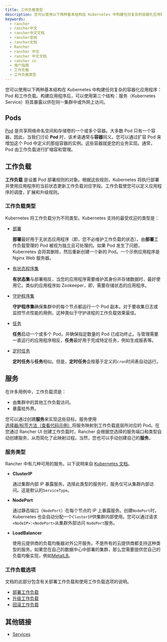 ```yaml
---
title: 工作负载类型
description: 您可以使用以下两种基本结构在 Kubernetes 中构建任何复杂的容器化应用程序：Pod 和工作负载。构建应用程序后，可以使用第三个结构：服务（Kubernetes Service）将其暴露以供在同一集群中或外网上访问。
keywords:
  - rancher
  - rancher中文
  - rancher中文文档
  - rancher官网
  - rancher文档
  - Rancher
  - rancher 中文
  - rancher 中文文档
  - rancher cn
  - 用户指南
  - 工作负载
  - 工作负载类型
---
```


您可以使用以下两种基本结构在 Kubernetes 中构建任何复杂的容器化应用程序：Pod 和工作负载。构建应用程序后，可以使用第三个结构：服务（Kubernetes Service）将其暴露以供在同一集群中或外网上访问。

## Pods

[Pod](https://kubernetes.io/docs/concepts/workloads/pods/pod-overview/) 是共享网络命名空间和存储卷的一个或多个容器。大多数 Pod 只有一个容器。因此，当我们讨论 **Pod** 时，该术语通常与**容器**同义。您可以通过扩容 Pod 来增加这个 Pod 中定义的那组容器的实例。这些容器就是您的业务实现。通常，Pod 由工作负载进行扩缩容和管理。

## 工作负载

**工作负载** 是设置 Pod 部署规则的对象。根据这些规则，Kubernetes 将执行部署并使用应用程序的当前状态更新工作负载对应字段。工作负载使您可以定义应用程序的调度，扩展和升级规则。

### 工作负载类型

Kubernetes 将工作负载分为不同类型。Kubernetes 支持的最受欢迎的类型是：

- [部署](https://kubernetes.io/docs/concepts/workloads/controllers/deployment/)

  **部署**最好用于无状态应用程序（即，您不必维护工作负载的状态）。由**部署**工作负载管理的 Pod 被视为独立且可处理的。如果 Pod 发生了问题，Kubernetes 会将其删除，然后重新创建一个新的 Pod。一个示例应用程序是 Nginx Web 服务器。

- [有状态程序集](https://kubernetes.io/docs/concepts/workloads/controllers/statefulset/)

  **有状态集**与部署相反，当您的应用程序需要维护其身份并存储数据时，最好使用它。类似的应用程序如 Zookeeper，即，需要存储状态的应用程序。

- [守护程序集](https://kubernetes.io/docs/concepts/workloads/controllers/daemonset/)

  **守护程序集**确保集群中的每个节点都运行一个 Pod 副本。对于要收集日志或监控节点性能的用例，这种类似于守护进程的工作负载效果最佳。

- [任务](https://kubernetes.io/docs/concepts/workloads/controllers/jobs-run-to-completion/)

  **任务**启动一个或多个 Pod，并确保指定数量的 Pod 已成功终止。与管理需要一直运行的应用程序相反，**任务**最好用于完成特定任务，例如生成报表等。

- [定时任务](https://kubernetes.io/docs/concepts/workloads/controllers/cron-jobs/)

  **定时任务**与**任务**相似。但是，**定时任务**会按基于定义的`cron`时间表自动运行。

## 服务

在许多用例中，工作负载须是：

- 由集群中的其他工作负载访问。
- 暴露给外界。

您可以通过创建**服务**来实现这些目标。服务使用[选择器/标签方法（查看代码示例）](https://kubernetes.io/docs/concepts/overview/working-with-objects/labels/#service-and-replicationcontroller)将服务映射到工作负载底层所对应的 Pod。在您通过 Rancher UI 创建工作负载时，Rancher 会根据您选择的服务端口和类型自动创建服务，从而简化了此映射过程。当然，您也可以手动创建自己的**服务**。

### 服务类型

Rancher 中有几种可用的服务。以下说明来自 [Kubernetes 文档](https://kubernetes.io/docs/concepts/services-networking/service/#publishing-services-service-types)。

- **ClusterIP**

  通过集群内部 IP 暴露服务。选择此类型的服务时，服务仅可从集群内部访问。这是默认的`ServiceType`。

- **NodePort**

  通过静态端口（`NodePort`）在每个节点的 IP 上暴露服务。创建`NodePort`时，Kubernetes 也会自动分配一个`ClusterIP`供集群内部使用。您可以通过请求`<NodeIP>:<NodePort>`从集群外部访问 `NodePort`服务。

- **LoadBalancer**

  使用云提供商的负载均衡器对外公开服务。不是所有的云提供商都支持这种类型的服务。如果您在自己的数据中心中部署的集群，那么您需要提供您自己的负载均衡实现，例如[MetalLB](https://metallb.universe.tf/)。

### 工作负载选项

文档的此部分包含有关部署工作负载和使用工作负载选项的说明。

- [部署工作负载](/docs/rancher2/k8s-in-rancher/workloads/deploy-workloads/_index)
- [升级工作负载](/docs/rancher2/k8s-in-rancher/workloads/upgrade-workloads/_index)
- [回滚工作负载](/docs/rancher2/k8s-in-rancher/workloads/rollback-workloads/_index)

## 其他链接

- [Services](https://kubernetes.io/docs/concepts/services-networking/service/)
